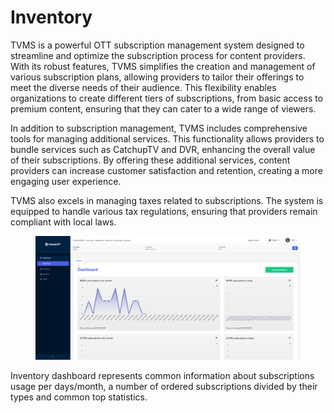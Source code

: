 # Inventory

TVMS is a powerful OTT subscription management system designed to streamline and optimize the subscription process for content providers. With its robust features, TVMS simplifies the creation and management of various subscription plans, allowing providers to tailor their offerings to meet the diverse needs of their audience. This flexibility enables organizations to create different tiers of subscriptions, from basic access to premium content, ensuring that they can cater to a wide range of viewers.

In addition to subscription management, TVMS includes comprehensive tools for managing additional services. This functionality allows providers to bundle services such as CatchupTV and DVR, enhancing the overall value of their subscriptions. By offering these additional services, content providers can increase customer satisfaction and retention, creating a more engaging user experience.

TVMS also excels in managing taxes related to subscriptions. The system is equipped to handle various tax regulations, ensuring that providers remain compliant with local laws.

<figure><img src="../../.gitbook/assets/изображение (15).png" alt=""><figcaption></figcaption></figure>

Inventory dashboard represents common information about subscriptions usage per days/month, a number of ordered subscriptions divided by their types and common top statistics.
